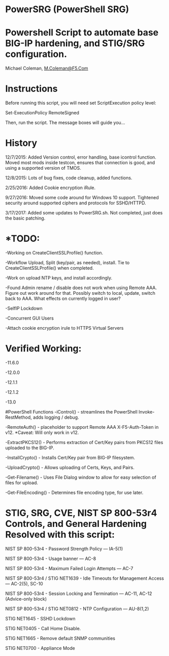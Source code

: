 # PowerSRG (PowerShell SRG)
# Powershell Script to automate base BIG-IP hardening, and STIG/SRG configuration.
 Michael Coleman, M.Coleman@F5.Com
 
# Instructions
Before running this script, you will need set ScriptExecution policy level:

Set-ExecutionPolicy RemoteSigned

Then, run the script.  The message boxes will guide you...

# History
12/7/2015:  Added Version control, error handling, base icontrol function.  Moved most mods inside testcon, ensures that connection is good, and using a supported version of TMOS.

12/8/2015:  Lots of bug fixes, code cleanup, added functions.

2/25/2016:  Added Cookie encryption iRule.

9/27/2016:  Moved some code around for Windows 10 support.  Tightened security around supported ciphers and protocols for SSHD/HTTPD.

3/17/2017:  Added some updates to PowerSRG.sh.  Not completed, just does the basic patching.  

# *TODO:

-Working on CreateClientSSLProfile() function.

-Workflow Upload, Split (key/pair, as needed), install.  Tie to CreateClientSSLProfile() when completed.

-Work on upload NTP keys, and install accordingly.

-Found Admin rename / disable does not work when using Remote AAA.  Figure out work around for that. Possibly switch to local, update,
switch back to AAA. What effects on currently logged in user?

-SelfIP Lockdown

-Concurrent GUI Users

-Attach cookie encryption irule to HTTPS Virtual Servers

# Verified Working:
-11.6.0

-12.0.0

-12.1.1

-12.1.2

-13.0

#PowerShell Functions
-iControl() - streamlines the PowerShell Invoke-RestMethod, adds logging / debug.

-RemoteAuth() - placeholder to support Remote AAA X-F5-Auth-Token in v12. *Caveat:  Will only work in v12.

-ExtractPKCS12() - Performs extraction of Cert/Key pairs from PKCS12 files uploaded to the BIG-IP.

-InstallCrypto() - Installs Cert/Key pair from BIG-IP filesystem.

-UploadCrypto() - Allows uploading of Certs, Keys, and Pairs.

-Get-Filename() - Uses File Dialog window to allow for easy selection of files for upload.

-Get-FileEncoding() - Determines file encoding type, for use later.

# STIG, SRG, CVE, NIST SP 800-53r4 Controls, and General Hardening Resolved with this script:

NIST SP 800-53r4 - Password Strength Policy — IA-5(1)

NIST SP 800-53r4 - Usage banner — AC-8

NIST SP 800-53r4 - Maximum Failed Login Attempts — AC-7

NIST SP 800-53r4 / STIG NET1639 - Idle Timeouts for Management Access — AC-2(5), SC-10

NIST SP 800-53r4 - Session Locking and Termination — AC-11, AC-12 (Advice-only block)

NIST SP 800-53r4 / STIG NET0812 - NTP Configuration — AU-8(1,2)

STIG NET1645 - SSHD Lockdown

STIG NET0405 - Call Home Disable.

STIG NET1665 - Remove default SNMP communities

STIG NET0700 - Appliance Mode
